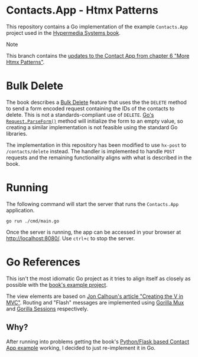 # Contacts.App - Htmx Patterns

This repository contains a Go implementation of the example `Contacts.App` project used in the [Hypermedia Systems book][1].

> [!NOTE]  
> This branch contains the [updates to the Contact App from chapter 6 "More Htmx Patterns"][7].

# Bulk Delete

The book describes a [Bulk Delete][8] feature that uses the the `DELETE` method to send a form encoded request containing the IDs of the contacts to delete. This is not a standards-compliant use of `DELETE`. [Go's `Request.ParseForm()`][9] method will initialize the form to an empty value, so creating a similar implementation is not feasible using the standard Go libraries.

The implementation in this repository has been modified to use `hx-post` to `/contacts/delete` instead. The handler is implemented to handle `POST` requests and the remaining functionality aligns with what is described in the book.

# Running

The following command will start the server that runs the `Contacts.App` application.

```shell
go run ./cmd/main.go 
```

Once the server is running, the app can be accessed in your browser at [http://localhost:8080/](http://localhost:8080/). Use `ctrl+c` to stop the server.

# Go References

This isn't the most idiomatic Go project as it tries to align itself as closely as possible with the [book's example project][0].

The view elements are based on [Jon Calhoun's article "Creating the V in MVC"][3]. Routing and "Flash" messages are implemented using [Gorilla Mux][4] and [Gorilla Sessions][5] respectively.

## Why?

After running into problems getting the book's [Python/Flask based Contact App example][0] working, I decided to just re-implement it in Go.

[0]: https://github.com/bigskysoftware/contact-app "Contact App"

[1]: https://hypermedia.systems/ "Hypermedia Systems book"

[2]: https://hypermedia.systems/a-web-1-0-application/ "Chapter 03 - A Web 1.0 Application"

[3]: https://www.calhoun.io/intro-to-templates-p4-v-in-mvc/ "Creating the V in MVC"

[4]: https://github.com/gorilla/mux "Gorilla Mux"

[5]: https://github.com/gorilla/sessions "Gorilla Sessions"

[6]: https://hypermedia.systems/htmx-in-action/ "Chapter 05 - Htmx Patterns"

[7]: https://hypermedia.systems/more-htmx-patterns "Chapter 06 - More Htmx Patterns"

[8]: https://hypermedia.systems/more-htmx-patterns/#_bulk_delete "Bulk Delete"

[9]: https://pkg.go.dev/net/http#Request.ParseForm "net/http - Request.ParseForm()"